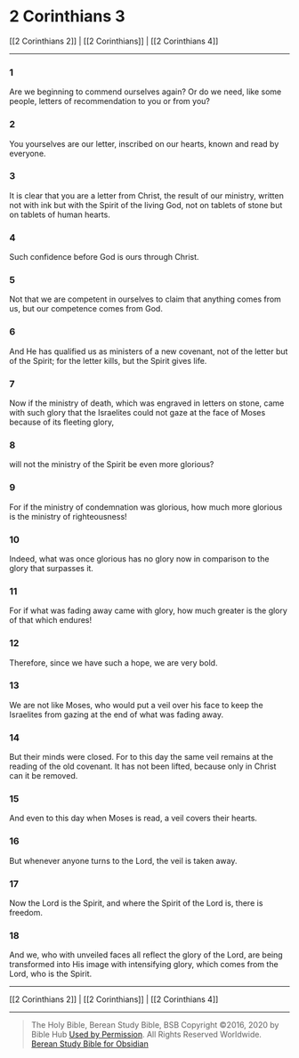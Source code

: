 # 2 Corinthians 3

[[2 Corinthians 2]] | [[2 Corinthians]] | [[2 Corinthians 4]]

---

### 1
Are we beginning to commend ourselves again? Or do we need, like some people, letters of recommendation to you or from you?

### 2
You yourselves are our letter, inscribed on our hearts, known and read by everyone.

### 3
It is clear that you are a letter from Christ, the result of our ministry, written not with ink but with the Spirit of the living God, not on tablets of stone but on tablets of human hearts.

### 4
Such confidence before God is ours through Christ.

### 5
Not that we are competent in ourselves to claim that anything comes from us, but our competence comes from God.

### 6
And He has qualified us as ministers of a new covenant, not of the letter but of the Spirit; for the letter kills, but the Spirit gives life.

### 7
Now if the ministry of death, which was engraved in letters on stone, came with such glory that the Israelites could not gaze at the face of Moses because of its fleeting glory,

### 8
will not the ministry of the Spirit be even more glorious?

### 9
For if the ministry of condemnation was glorious, how much more glorious is the ministry of righteousness!

### 10
Indeed, what was once glorious has no glory now in comparison to the glory that surpasses it.

### 11
For if what was fading away came with glory, how much greater is the glory of that which endures!

### 12
Therefore, since we have such a hope, we are very bold.

### 13
We are not like Moses, who would put a veil over his face to keep the Israelites from gazing at the end of what was fading away.

### 14
But their minds were closed. For to this day the same veil remains at the reading of the old covenant. It has not been lifted, because only in Christ can it be removed.

### 15
And even to this day when Moses is read, a veil covers their hearts.

### 16
But whenever anyone turns to the Lord, the veil is taken away.

### 17
Now the Lord is the Spirit, and where the Spirit of the Lord is, there is freedom.

### 18
And we, who with unveiled faces all reflect the glory of the Lord, are being transformed into His image with intensifying glory, which comes from the Lord, who is the Spirit.

---

[[2 Corinthians 2]] | [[2 Corinthians]] | [[2 Corinthians 4]]

---

> The Holy Bible, Berean Study Bible, BSB
> Copyright &copy;2016, 2020 by Bible Hub
> [Used by Permission](https://berean.bible/terms.htm). All Rights Reserved Worldwide.
> [Berean Study Bible for Obsidian](https://github.com/gapmiss/berean-study-bible-for-obsidian)</small>

